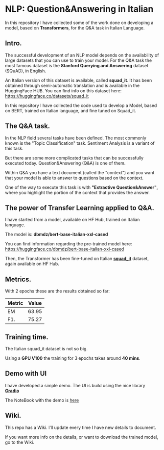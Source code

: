 # NLP: Question&Answering in Italian
In this repository I have collected some of the work done on developing a model, based on **Transformers**, for the Q&amp;A task in Italian Language.

## Intro.
The successful development of an NLP model depends on the availability of large datasets that you can use to train your model.
For the Q&A task the most famous dataset is the **Stanford Querying and Answering** dataset (SQuAD), in English.

An Italian version of this dataset is available, called **squad_it**. It has been obtained through semi-automatic translation and is available in the HuggingFace HUB.
You can find info on this dataset here: https://huggingface.co/datasets/squad_it

In this repository I have collected the code used to develop a Model, based on BERT, trained on Italian language, and fine tuned on Squad_it.

## The Q&A task.
In the NLP field several tasks have been defined. The most commonly known is the "Topic Classification" task. Sentiment Analysis is a variant of this task.

But there are some more complicated tasks that can be successfully executed today. Question&Answering (Q&A) is one of them.

Within Q&A you have a text document (called the "context") and you want that your model is able to answer to questions based on the context.

One of the way to execute this task is with **"Extractive Question&Answer"**, where you highlight the portion of the context that provides the answer.

## The power of Transfer Learning applied to Q&A.

I have started from a model, available on HF Hub, trained on Italian language.

The model is: **dbmdz/bert-base-italian-xxl-cased**

You can find information regarding the pre-trained model here: https://huggingface.co/dbmdz/bert-base-italian-xxl-cased

Then, the Transformer has been fine-tuned on Italian [**squad_it**](https://huggingface.co/datasets/squad_it) dataset, again available on HF Hub.

## Metrics.

With 2 epochs these are the results obtained so far:

| Metric | Value |
|--------|-------|
|   EM   | 63.95 |
|   F1.  | 75.27 |

## Training time.

The Italian squad_it dataset is not so big.

Using a **GPU V100** the training for 3 epochs takes around **40 mins**.

## Demo with UI
I have developed a simple demo. The UI is build using the nice library [**Gradio**](https://github.com/gradio-app/gradio)

The NoteBook with the demo is [here](https://github.com/luigisaetta/nlp-qa-italian/blob/main/demo_qa_model.ipynb)

## Wiki.
This repo has a Wiki. I'll update every time I have new details to document.

If you want more info on the details, or want to download the trained model, go to the Wiki.




